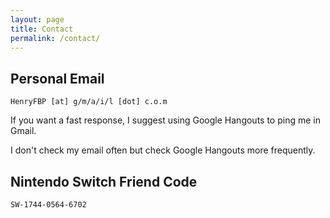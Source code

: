 ```yaml
---
layout: page
title: Contact
permalink: /contact/
---
```


	
## Personal Email
    HenryFBP [at] g/m/a/i/l [dot] c.o.m

If you want a fast response, I suggest using Google Hangouts to ping me in Gmail.

I don't check my email often but check Google Hangouts more frequently.

## Nintendo Switch Friend Code
    SW-1744-0564-6702
